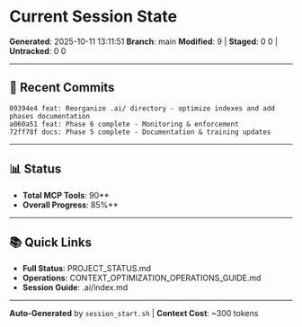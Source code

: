 # Current Session State

**Generated**: 2025-10-11 13:11:51
**Branch**: main
**Modified**: 9 | **Staged**: 0
0 | **Untracked**: 0
0

---

## 📝 Recent Commits

```
09394e4 feat: Reorganize .ai/ directory - optimize indexes and add phases documentation
a060a51 feat: Phase 6 complete - Monitoring & enforcement
72ff78f docs: Phase 5 complete - Documentation & training updates
```

---

## 📊 Status

- **Total MCP Tools**: 90**
- **Overall Progress**: 85%**

---

## 📚 Quick Links

- **Full Status**: PROJECT_STATUS.md
- **Operations**: CONTEXT_OPTIMIZATION_OPERATIONS_GUIDE.md  
- **Session Guide**: .ai/index.md

---

**Auto-Generated** by `session_start.sh` | **Context Cost**: ~300 tokens
